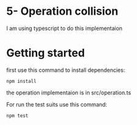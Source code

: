 # 5- Operation collision

I am using typescript  to do this implementaion


# Getting started
first use this command to install dependencies:

	npm install

the operation implementaion is in src/operation.ts


 For run the  test suits use this command: 

	npm test 
